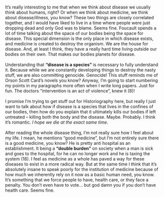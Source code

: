 It’s really interesting to me that when we think about disease we usually think about humans, right? Or when we think about medicine, we think about disease/illness, you know? These two things are closely correlated together, and I would have liked to live in a time where people were just dropping dead and only God was to blame. Seems fine. Foucault spends a lot of time talking about the space of our bodies being the space for disease. This special dimension is the only place in which disease exists, and medicine is created to destroy the organism. We are the house for disease. And, at least I think, they have a really hard time living outside our bodies on their own. That makes our bodies planets for disease.<br><br>
Understanding that <b>“disease is a species”</b> is necessary to fully understand it. Because while we are constantly developing things to destroy the nasty stuff, we are also committing genocide. Genocide! This stuff reminds me of Orson Scott Card’s novels you know? Anyway, I’m going to start numbering my points in my paragraphs more often when I write long papers. Just for fun. The doctors “intervention is an act of violence”, knew it (8)!<br><br>
I promise I’m trying to get stuff out for Historiography here, but really I just want to talk about how if disease is a species that lives in the confines of our bodies, then how do you explain that it ultimately kills our bodies if left untreated – killing both the body and the disease. Maybe. Probably. I think it’s romantic. <i>I hope we die at the exact same time</i>.<br><br>
After reading the whole disease thing, I’m not really sure how I feel about my life. I mean, he mentions “good medicine”, but I’m not entirely sure there is a good medicine, you know? He is pretty anti hospital as an establishment. It being a <b>“double burden”</b> on society when a man is sick and goes to the hospital, for he can no longer work and he is taxing the system (18). I feel as medicine as a whole has paved a way for these diseases to exist in a more radical way. But at the same time I think that it’s absolutely insane to speak poorly for the institution of medicine because of how much we inherently rely on it now as a basic human need, you know. It’s something that we force people to have, health care, or they face a penalty. You don’t even have to vote… but god damn you if you don’t have health care. Seems fine.
  
